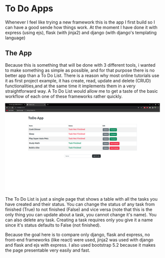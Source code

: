 # To Do Apps
Whenever I feel like trying a new framework this is the app I first build so I can have a good sende how things work. At the moment I have done it with express (using ejs), flask (with jinja2) and django (with django's templating language)

## The App
Because this is something that will be done with 3 different tools, i wanted to make something as simple as possible, and for that purpose there is no better app than a To Do List. There is a reason why most online tutorials use it as first project example, it has create, read, update and delete (CRUD) functionalities,and at the same time it implements them in a very straightforward way. A To Do List would allow me to get a taste of the basic workflow of each one of these frameworks rather quickly.

![Screenshot](https://github.com/felix2000jp/to-do-apps/blob/main/public/todo.png)

The To Do List is just a single page that shows a table with all the tasks you have created and their status. You can change the status of any task from finished (True) to not finished (False) and vice versa (note that this is the only thing you can update about a task, you cannot change it's name). You can also delete any task. Creating a task requires only you give it a name since it's status defaults to False (not finished).

Because the goal here is to compare only django, flask and express, no front-end frameworks (like react) were used, jinja2 was used with django and flask and ejs with express. I also used bootstrap 5.2 because it makes the page presentable very easily and fast.
